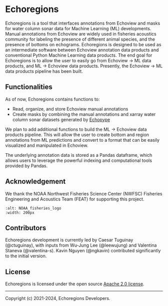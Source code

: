 # Echoregions

Echoregions is a tool that interfaces annotations from Echoview and masks for water column sonar data for Machine Learning (ML) developments. Manual annotations from Echoview are widely used in fisheries acoustics community for labeling the presence of different animal species, and the presence of bottoms on echograms. Echoregions is designed to be used as an intermediate software between Echoview annotation data products and conventional Python Machine Learning data products. The end goal for Echoregions is to allow the user to easily go from Echoview -> ML data products, and ML -> Echoview data products. Presently, the Echoview -> ML data products pipeline has been built.

## Functionalities

As of now, Echoregions contains functions to:
- Read, organize, and store Echoview manual annotations
- Create masks by combining the manual annotations and xarray water column sonar datasets generated by [Echopype](https://github.com/OSOceanAcoustics/echopype)

We plan to add additional functions to build the ML -> Echoview data products pipeline. This will allow the user to create bottom and region annotations from ML predictions and convert to a format that can be easily visualized and manipulated in Echoview.

The underlying annotation data is stored as a Pandas dataframe, which allows users to leverage the powerful indexing and computational tools provided by Pandas.

## Acknowledgement

We thank the NOAA Northwest Fisheries Science Center (NWFSC) Fisheries Engineering and Acoustics Team (FEAT) for supporting this project.

```{image} images/noaa_fisheries_logo.png
:alt: NOAA_fisheries_logo
:width: 200px
```
<!-- <img src="docs/source/images/noaa_fisheries_logo.png" alt="NOAA_fisheries_logo" width="200"> -->

## Contributors

Echoregions development is currently led by Caesar Tuguinay (@ctuguinay), with inputs from Wu-Jung Lee (@leewujung) and Valentina Staneva (@valentina-s). Kavin Nguyen (@ngkavin) contributed significantly to the initial version.

## License

Echoregions is licensed under the open source [Apache 2.0 license](https://opensource.org/licenses/Apache-2.0).

---------------

Copyright (c) 2021-2024, Echoregions Developers.
